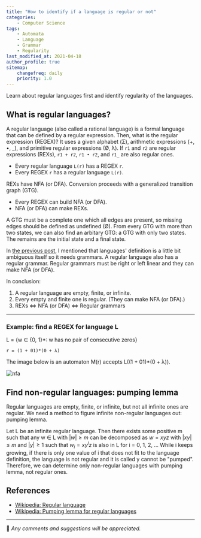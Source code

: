 ```yaml
---
title: "How to identify if a language is regular or not"
categories:
    - Computer Science
tags:
    - Automata
    - Language
    - Grammar
    - Regularity
last_modified_at: 2021-04-18
author_profile: true
sitemap:
    changefreq: daily
    priority: 1.0
---
```


Learn about regular languages first and identify regularity of the languages.<br/>

## What is regular languages?

A regular language (also called a rational language) is a formal language that can be defined by a regular expression.
Then, what is the regular expression (REGEX)? It uses a given alphabet (Σ), arithmetic expressions (+, •, _), and
primitive regular expressions (Ø, λ). If `r1` and `r2` are regular expressions (REXs), `r1 + r2`, `r1 • r2`, and `r1_` are also regular ones.

-   Every regular language `L(r)` has a REGEX `r`.
-   Every REGEX `r` has a regular language `L(r)`.

REXs have NFA (or DFA). Conversion proceeds with a generalized transition graph (GTG).

-   Every REGEX can build NFA (or DFA).
-   NFA (or DFA) can make REXs.

A GTG must be a complete one which all edges are present, so
missing edges should be defined as undefined (Ø).
From every GTG with more than two states, we can also find an arbitary GTG: a GTG with only two states.
The remains are the initial state and a final state.<br/>

In [the previous post](https://tula3and.github.io/computer%20science/automata/),
I mentioned that languages' definition is a little bit ambiguous itself so it needs grammars.
A regular language also has a regular grammar.
Regular grammars must be right or left linear and they can make NFA (or DFA).

In conclusion:

1. A regular language are empty, finite, or infinite.
2. Every empty and finite one is regular. (They can make NFA (or DFA).)
3. REXs ⇔ NFA (or DFA) ⇔ Regular grammars

---

### Example: find a REGEX for language L

L = {w ∈ {0, 1}\*: w has no pair of consecutive zeros}

```
r = (1 + 01)*(0 + λ)
```

The image below is an automaton M(r) accepts L((1 + 01)\*(0 + λ)).

![nfa](https://user-images.githubusercontent.com/62553200/115142562-6de4cf00-a07d-11eb-9eb6-25795012db25.png)

## Find non-regular languages: pumping lemma

Regular languages are empty, finite, or infinite, but not all infinite ones are regular.
We need a method to figure infinite non-regular languages out: pumping lemma.<br/>

Let L be an infinite regular language.
Then there exists some positive m such that any w ∈ L with $|w| \geq m$
can be decomposed as $w = xyz$ with $|xy| \leq m$
and $|y| \geq 1$
such that $w_{i} = xy^iz$ is also in L
for i = 0, 1, 2, ...
While i keeps growing, if there is only one value of i that does not fit to the language definition,
the language is not regular and it is called y cannot be "pumped".
Therefore, we can determine only non-regular languages with pumping lemma, not regular ones.

## References

-   [Wikipedia: Regular language](https://en.wikipedia.org/wiki/Regular_language)
-   [Wikipedia: Pumping lemma for regular languages](https://en.wikipedia.org/wiki/Pumping_lemma_for_regular_languages)

---

💬 _Any comments and suggestions will be appreciated._
